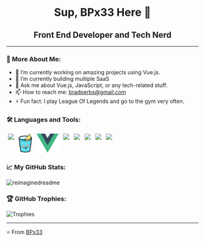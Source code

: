<h1 align="center">Sup, BPx33 Here 👋</h1>

<h2 align="center">Front End Developer and Tech Nerd</h2>

---

### 🧐 More About Me:

- 🔭 I’m currently working on amazing projects using Vue.js.
- 🌱 I’m currently building multiple SaaS
- 💬 Ask me about Vue.js, JavaScript, or any tech-related stuff.
- 📫 How to reach me: [bradperbs@gmail.com](mailto:bradperbs@gmail.com)
- ⚡ Fun fact: I play League Of Legends and go to the gym very often.

### 🛠 Languages and Tools:

<div>
  <img src="https://go.dev/blog/go-brand/Go-Logo/SVG/Go-Logo_Blue.svg" height="50" style="vertical-align:top; margin:4px">
  <img src="https://raw.githubusercontent.com/gin-gonic/logo/master/color.png" height="50" style="vertical-align:top; margin:4px">
  <img src="https://raw.githubusercontent.com/vuejs/art/a1c78b74569b70a25300925b4eacfefcc143b8f6/logo.svg" height="50" style="vertical-align:top; margin:4px">
  <img src="https://vitejs.dev/logo.svg" height="50" style="vertical-align:top; margin:4px">
  <img src="https://cdn.jsdelivr.net/npm/programming-languages-logos/src/javascript/javascript.png" height="50" style="vertical-align:top; margin:4px">
  <img src="https://cdn.jsdelivr.net/npm/programming-languages-logos/src/html/html.png" height="50" style="vertical-align:top; margin:4px">
  <img src="https://cdn.jsdelivr.net/npm/programming-languages-logos/src/css/css.png" height="50" style="vertical-align:top; margin:4px">
  <img src="https://cdn.jsdelivr.net/npm/programming-languages-logos/src/typescript/typescript.png" height="50" style="vertical-align:top; margin:4px">
</div>

### 📈 My GitHub Stats:
<img src="https://myreadme.vercel.app/api/embed/BradPerbs?panels=userstatistics,toprepositories,toplanguages,commitgraph" alt="reimaginedreadme" />

### 🏆 GitHub Trophies:

![Trophies](https://github-profile-trophy.vercel.app/?username=BradPerbs&theme=nord&no-frame=true&no-bg=true&margin-w=4)

---

⭐ From [BPx33](https://github.com/BradPerbs)
